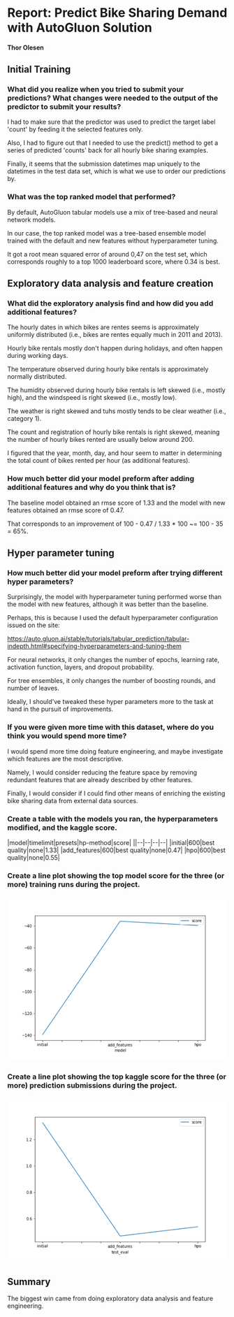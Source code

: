 # Report: Predict Bike Sharing Demand with AutoGluon Solution
#### Thor Olesen

## Initial Training
### What did you realize when you tried to submit your predictions? What changes were needed to the output of the predictor to submit your results?

I had to make sure that the predictor was used to predict the target label 'count' by feeding it the selected features only.

Also, I had to figure out that I needed to use the predict() method to get a series of predicted 'counts' back for all hourly bike sharing examples.

Finally, it seems that the submission datetimes map uniquely to the datetimes in the test data set, which is what we use to order our predictions by.

### What was the top ranked model that performed?

By default, AutoGluon tabular models use a mix of tree-based and neural network models. 

In our case, the top ranked model was a tree-based ensemble model trained with the default and new features without hyperparameter tuning. 

It got a root mean squared error of around 0,47 on the test set, which corresponds roughly to a top 1000 leaderboard score, where 0.34 is best.

## Exploratory data analysis and feature creation
### What did the exploratory analysis find and how did you add additional features?

The hourly dates in which bikes are rentes seems is approximately uniformly distributed (i.e., bikes are rentes equally much in 2011 and 2013).

Hourly bike rentals mostly don't happen during holidays, and often happen during working days. 

The temperature observed during hourly bike rentals is approximately normally distributed. 

The humidity observed during hourly bike rentals is left skewed (i.e., mostly high), and the windspeed is right skewed (i.e., mostly low).

The weather is right skewed and tuhs mostly tends to be clear weather (i.e., category 1). 

The count and registration of hourly bike rentals is right skewed, meaning the number of hourly bikes rented are usually below around 200. 

I figured that the year, month, day, and hour seem to matter in determining the total count of bikes rented per hour (as additional features). 

### How much better did your model preform after adding additional features and why do you think that is?

The baseline model obtained an rmse score of 1.33 and the model with new features obtained an rmse score of 0.47.

That corresponds to an improvement of 100 - 0.47 / 1.33 * 100 ~= 100 - 35 = 65%. 

## Hyper parameter tuning
### How much better did your model preform after trying different hyper parameters?

Surprisingly, the model with hyperparameter tuning performed worse than the model with new features, although it was better than the baseline. 

Perhaps, this is because I used the default hyperparameter configuration issued on the site: 

https://auto.gluon.ai/stable/tutorials/tabular_prediction/tabular-indepth.html#specifying-hyperparameters-and-tuning-them

For neural networks, it only changes the number of epochs, learning rate, activation function, layers, and dropout probability.

For tree ensembles, it only changes the number of boosting rounds, and number of leaves. 

Ideally, I should've tweaked these hyper parameters more to the task at hand in the pursuit of improvements. 

### If you were given more time with this dataset, where do you think you would spend more time?

I would spend more time doing feature engineering, and maybe investigate which features are the most descriptive. 

Namely, I would consider reducing the feature space by removing redundant features that are already described by other features.

Finally, I would consider if I could find other means of enriching the existing bike sharing data from external data sources. 

### Create a table with the models you ran, the hyperparameters modified, and the kaggle score.
|model|timelimit|presets|hp-method|score|
||--|--|--|--|
|initial|600|best quality|none|1.33|
|add_features|600|best quality|none|0.47|
|hpo|600|best quality|none|0.55|

### Create a line plot showing the top model score for the three (or more) training runs during the project.

![model_train_score.png](model_train_score.png)

### Create a line plot showing the top kaggle score for the three (or more) prediction submissions during the project.

![model_test_score.png](model_test_score.png)

## Summary

The biggest win came from doing exploratory data analysis and feature engineering. 


